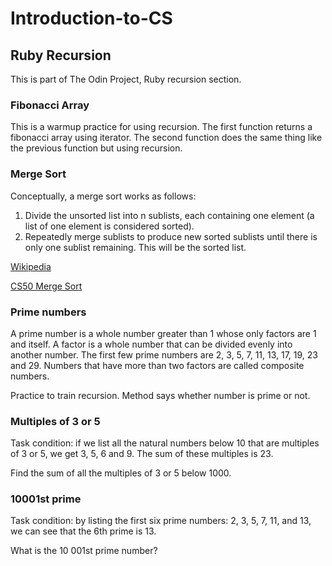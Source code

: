 # Introduction-to-CS

## Ruby Recursion
This is part of The Odin Project, Ruby recursion section.
### Fibonacci Array
This is a warmup practice for using recursion. The first function returns a fibonacci array using iterator. The second function does the same thing like the previous function but using recursion.

### Merge Sort
Conceptually, a merge sort works as follows:

  1. Divide the unsorted list into n sublists, each containing one element (a list of one element is considered sorted).
  2. Repeatedly merge sublists to produce new sorted sublists until there is only one sublist remaining. This will be the sorted list.

[Wikipedia](https://en.wikipedia.org/wiki/Merge_sort) 

[CS50 Merge Sort](https://www.youtube.com/watch?v=Ns7tGNbtvV4&feature=youtu.be)

### Prime numbers
A prime number is a whole number greater than 1 whose only factors are 1 and itself. A factor is a whole number that can be divided evenly into another number. The first few prime numbers are 2, 3, 5, 7, 11, 13, 17, 19, 23 and 29. Numbers that have more than two factors are called composite numbers.

Practice to train recursion. Method says whether number is prime or not.

### Multiples of 3 or 5
Task condition: if we list all the natural numbers below 10 that are multiples of 3 or 5, we get 3, 5, 6 and 9. The sum of these multiples is 23.

Find the sum of all the multiples of 3 or 5 below 1000.

### 10001st prime
Task condition: by listing the first six prime numbers: 2, 3, 5, 7, 11, and 13, we can see that the 6th prime is 13.

What is the 10 001st prime number?

